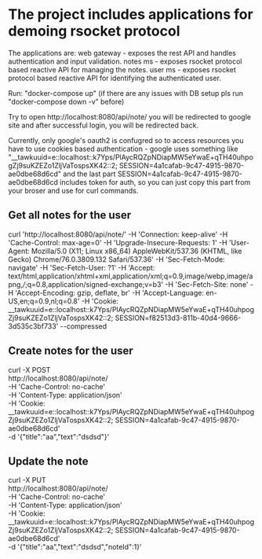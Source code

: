 # The project includes applications for demoing rsocket protocol

The applications are:
 web gateway - exposes  the rest API and handles authentication and input validation.
 notes ms - exposes rsocket protocol based reactive API for managing the notes.
 user ms - exposes rsocket protocol based reactive API for identifying the authenticated user.
 
Run:
"docker-compose up" (if there are any issues with DB setup pls run "docker-compose down -v" before)

Try to open
http://localhost:8080/api/note/ you will be redirected to google site and after successful login, you will be redirected back.

Currently, only google's oauth2 is confugred so to access resources you have to
use cookies based authentication - google uses something like
 "__tawkuuid=e::localhost::k7Yps/PlAycRQZpNDiapMW5eYwaE+qTH40uhpogZj9suKZEZo1ZljVaTospsXK42::2; SESSION=4a1cafab-9c47-4915-9870-ae0dbe68d6cd"
and the last part SESSION=4a1cafab-9c47-4915-9870-ae0dbe68d6cd includes token for auth, so you can just copy this part from your broser and use for curl commands.


Get all notes for the user
----------------------

curl 'http://localhost:8080/api/note/' -H 'Connection: keep-alive' -H 'Cache-Control: max-age=0' -H 'Upgrade-Insecure-Requests: 1' -H 'User-Agent: Mozilla/5.0 (X11; Linux x86_64) AppleWebKit/537.36 (KHTML, like Gecko) Chrome/76.0.3809.132 Safari/537.36' -H 'Sec-Fetch-Mode: navigate' -H 'Sec-Fetch-User: ?1' -H 'Accept: text/html,application/xhtml+xml,application/xml;q=0.9,image/webp,image/apng,*/*;q=0.8,application/signed-exchange;v=b3' -H 'Sec-Fetch-Site: none' -H 'Accept-Encoding: gzip, deflate, br' -H 'Accept-Language: en-US,en;q=0.9,nl;q=0.8' -H 'Cookie: __tawkuuid=e::localhost::k7Yps/PlAycRQZpNDiapMW5eYwaE+qTH40uhpogZj9suKZEZo1ZljVaTospsXK42::2; SESSION=f82513d3-811b-40d4-9666-3d535c3bf733' --compressed

Create notes for the user
----------------------
curl -X POST \
  http://localhost:8080/api/note/ \
  -H 'Cache-Control: no-cache' \
  -H 'Content-Type: application/json' \
  -H 'Cookie: __tawkuuid=e::localhost::k7Yps/PlAycRQZpNDiapMW5eYwaE+qTH40uhpogZj9suKZEZo1ZljVaTospsXK42::2; SESSION=4a1cafab-9c47-4915-9870-ae0dbe68d6cd' \
  -d '{"title":"aa","text":"dsdsd"}'

Update the note
----------------------
curl -X PUT \
  http://localhost:8080/api/note/ \
  -H 'Cache-Control: no-cache' \
  -H 'Content-Type: application/json' \
  -H 'Cookie: __tawkuuid=e::localhost::k7Yps/PlAycRQZpNDiapMW5eYwaE+qTH40uhpogZj9suKZEZo1ZljVaTospsXK42::2; SESSION=4a1cafab-9c47-4915-9870-ae0dbe68d6cd' \
  -d '{"title":"aa","text":"dsdsd","noteId":1}'


